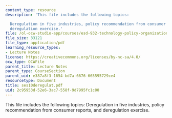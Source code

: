 ```yaml
---
content_type: resource
description: 'This file includes the following topics:

  Deregulation in five industries, policy recommendation from consumer reports, and
  deregulation exercise.'
file: /ol-ocw-studio-app/courses/esd-932-technology-policy-organizations-spring-2005/2c95953d52e63ac7558f9d7995fc1c00_ses10deregulat.pdf
file_size: 33121
file_type: application/pdf
learning_resource_types:
- Lecture Notes
license: https://creativecommons.org/licenses/by-nc-sa/4.0/
ocw_type: OCWFile
parent_title: Lecture Notes
parent_type: CourseSection
parent_uid: e387a8f3-1654-bd7a-6676-665595729ce4
resourcetype: Document
title: ses10deregulat.pdf
uid: 2c95953d-52e6-3ac7-558f-9d7995fc1c00
---
```

This file includes the following topics:
Deregulation in five industries, policy recommendation from consumer reports, and deregulation exercise.